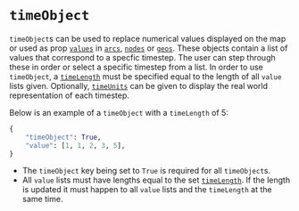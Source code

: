 # `timeObject`
`timeObject`s can be used to replace numerical values displayed on the map or used as prop [`values`](#value) in [`arcs`](../all_keys/arcs.md), [`nodes`](#../all_keys/nodes.md) or [`geos`](../all_keys/geos.md). These objects contain a list of values that correspond to a specfic timestep. The user can step through these in order or select a specific timestep from a list. In order to use `timeObject`, a [`timeLength`](../all_keys/settings.md#timeLength) must be specified equal to the length of all `value` lists given. Optionally, [`timeUnits`](../all_keys/settings.md#timeUnits) can be given to display the real world representation of each timestep.

Below is an example of a `timeObject` with a `timeLength` of 5:
```py
{
    "timeObject": True,
    "value": [1, 1, 2, 3, 5],
}
```
- The `timeObject` key being set to `True` is required for all `timeObject`s.
- All `value` lists must have lengths equal to the set [`timeLength`](../all_keys/settings.md#timeLength). If the length is updated it must happen to all `value` lists and the `timeLength` at the same time.
